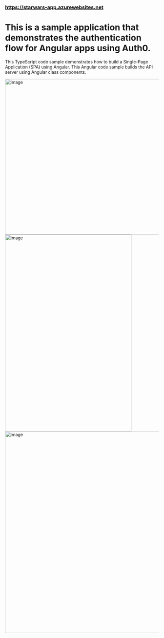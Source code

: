 ### https://starwars-app.azurewebsites.net

# This is a sample application that demonstrates the authentication flow for Angular apps using Auth0.

This TypeScript code sample demonstrates how to build a Single-Page Application (SPA) using Angular. This Angular code sample builds the API server using Angular class components.

<img width="1511" height="510" alt="image" src="https://github.com/user-attachments/assets/180ee03a-662b-4de3-9d30-7bf461e695f8" />
<img width="414" height="645" alt="image" src="https://github.com/user-attachments/assets/9255bcdf-d41e-41f1-be4a-2a93ddcc21d4" />
<img width="1501" height="661" alt="image" src="https://github.com/user-attachments/assets/77f6ab63-22f1-4e12-99ac-c2aa4d458cd1" />



